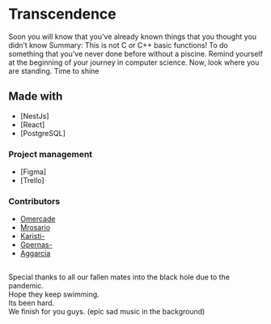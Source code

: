# Transcendence
Soon you will know that you’ve already known things
that you thought you didn’t know
Summary: This is not C or C++ basic functions! To do something that you’ve never
done before without a piscine. Remind yourself at the beginning of your journey in
computer science. Now, look where you are standing. Time to shine

## Made with
* [NestJs]
* [React]
* [PostgreSQL]

### Project management
* [Figma]
* [Trello]

### Contributors
* [Omercade](https://profile.intra.42.fr/users/omercade)
* [Mrosario](https://profile.intra.42.fr/users/mrosario)
* [Karisti-](https://profile.intra.42.fr/users/karisti-)
* [Gpernas-](https://profile.intra.42.fr/users/gpernas-)
* [Aggarcia](https://profile.intra.42.fr/users/aggarcia)

##
Special thanks to all our fallen mates into the black hole due to the pandemic.</br>
Hope they keep swimming.</br>
Its been hard.</br>
We finish for you guys. (epic sad music in the background)